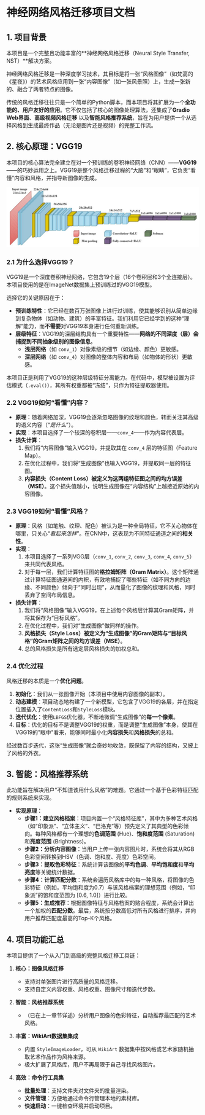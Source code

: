 # 神经网络风格迁移项目文档

## 1. 项目背景

本项目是一个完整且功能丰富的**神经网络风格迁移（Neural Style Transfer, NST）**解决方案。

神经网络风格迁移是一种深度学习技术，其目标是将一张“风格图像”（如梵高的《星夜》）的艺术风格应用到一张“内容图像”（如一张风景照）上，生成一张新的、融合了两者特点的图像。

传统的风格迁移往往只是一个简单的Python脚本，而本项目将其扩展为一个**全功能的、用户友好的应用**。它不仅包括了核心的图像处理算法，还集成了**Gradio Web界面**、**高级视频风格迁移** 以及**智能风格推荐系统**，旨在为用户提供一个从选择风格到生成最终作品（无论是图片还是视频）的完整工作流。

## 2. 核心原理：VGG19

本项目的核心算法完全建立在对一个预训练的卷积神经网络（CNN）——**VGG19**——的巧妙运用之上。VGG19是整个风格迁移过程的“大脑”和“眼睛”，它负责“看懂”内容和风格，并指导新图像的生成。

![alt text](image.png)

### 2.1 为什么选择VGG19？

VGG19是一个深度卷积神经网络，它包含19个层（16个卷积层和3个全连接层）。本项目使用的是在ImageNet数据集上预训练过的VGG19模型。

选择它的关键原因在于：
* **预训练特性**：它已经在数百万张图像上进行过训练，使其能够识别从简单边缘到复杂物体（如动物、建筑）的丰富特征。我们利用它已经学到的这种“理解”能力，而**不需要**对VGG19本身进行任何重新训练。
* **层级特征**：VGG19的深层结构具有一个重要特性——**网络的不同深度（层）会捕捉到不同抽象级别的图像信息**。
    * **浅层网络**（如 `conv_1`）对像素级的细节（如边缘、颜色）更敏感。
    * **深层网络**（如 `conv_4`）对图像的整体内容和布局（如物体的形状）更敏感。

本项目正是利用了VGG19的这种层级特征分离能力。在代码中，模型被设置为评估模式（`.eval()`），其所有权重都被“冻结”，只作为特征提取器使用。

### 2.2 VGG19如何“看懂”内容？

* **原理**：随着网络加深，VGG19会逐渐忽略图像的纹理和颜色，转而关注其高级的语义内容（“*是什么*”）。
* **实现**：本项目选择了一个较深的卷积层——`conv_4`——作为内容代表层。
* **损失计算**：
    1.  我们将“内容图像”输入VGG19，并提取其在 `conv_4` 层的特征图（Feature Map）。
    2.  在优化过程中，我们将“生成图像”也输入VGG19，并提取同一层的特征图。
    3.  **内容损失（Content Loss）**被定义为这两组特征图之间的**均方误差（MSE）**。这个损失值越小，说明生成图像在“内容结构”上越接近原始的内容图像。

### 2.3 VGG19如何“看懂”风格？

* **原理**：风格（如笔触、纹理、配色）被认为是一种全局特征，它不关心物体在哪里，只关心“*看起来怎样*”。在CNN中，这表现为不同特征通道之间的**相关性**。
* **实现**：
    1.  本项目选择了一系列VGG层（`conv_1`, `conv_2`, `conv_3`, `conv_4`, `conv_5`）来共同代表风格。
    2.  对于每一层，我们计算特征图的**格拉姆矩阵（Gram Matrix）**。这个矩阵通过计算特征图通道间的内积，有效地捕捉了哪些特征（如不同方向的边缘、不同颜色）倾向于“同时出现”，从而量化了图像的纹理和风格，同时丢弃了空间布局信息。
* **损失计算**：
    1.  我们将“风格图像”输入VGG19，在上述每个风格层计算其Gram矩阵，并将其保存为“目标风格”。
    2.  在优化过程中，我们对“生成图像”做同样的操作。
    3.  **风格损失（Style Loss）**被定义为“生成图像”的Gram矩阵与“目标风格”的Gram矩阵之间的**均方误差（MSE）**。
    4.  总的风格损失是所有选定层风格损失的加权总和。

### 2.4 优化过程

风格迁移的本质是一个**优化问题**。

1.  **初始化**：我们从一张图像开始（本项目中使用内容图像的副本）。
2.  **动态建模**：项目动态地构建了一个新模型，它包含了VGG19的各层，并在指定位置插入了`ContentLoss`和`StyleLoss`模块。
3.  **迭代优化**：使用`LBFGS`优化器，不断地微调“生成图像”的**每一个像素**。
4.  **目标**：优化的目标不是调整VGG19的权重，而是调整“生成图像”本身，使其在VGG19的"眼中"看来，能够同时最小化**内容损失**和**风格损失**的总和。

经过数百步迭代，这张“生成图像”就会奇妙地收敛，既保留了内容的结构，又披上了风格的外衣。

## 3. 智能：风格推荐系统

此功能旨在解决用户“不知道该用什么风格”的难题。它通过一个基于色彩特征匹配的规则系统来实现。

* **实现原理**：
    * **步骤1：建立风格档案**：项目内置一个“风格特征库”，其中为多种艺术风格（如“印象派”、“立体主义”、“巴洛克”等）预先定义了其典型的色彩倾向。每种风格都有一个理想的**色调范围** (Hue)、**饱和度范围** (Saturation) 和**亮度范围** (Brightness)。
    * **步骤2：分析内容图像**：当用户上传一张内容图片时，系统会将其从RGB色彩空间转换到HSV（色调、饱和度、亮度）色彩空间。
    * **步骤3：提取色彩特征**：系统计算该图像的**平均色调**、**平均饱和度**和**平均亮度**等关键统计数据。
    * **步骤4：计算匹配分数**：系统会遍历风格库中的每一种风格，将图像的色彩特征（例如，平均饱和度为0.7）与该风格档案的理想范围（例如，“印象派”的饱和度范围为 [0.6, 1.0]）进行比较。
    * **步骤5：生成推荐**：根据图像特征与风格档案的贴合程度，系统会计算出一个加权的**匹配分数**。最后，系统按分数高低对所有风格进行排序，并向用户推荐匹配度最高的Top-K个风格。

## 4. 项目功能汇总

本项目提供了一个从入门到高级的完整风格迁移工具链：

1.  **核心：图像风格迁移**
    * 支持对单张图片进行高质量的风格迁移。
    * 支持自定义内容权重、风格权重、图像尺寸和迭代步数。

2.  **智能：风格推荐系统**
    * （已在上一章节详述）分析用户图像的色彩特征，自动推荐最匹配的艺术风格。

3.  **丰富：WikiArt数据集集成**
    * 内置 `StyleImageLoader`，可从 `WikiArt` 数据集中按风格或艺术家随机抽取艺术作品作为风格来源。
    * 极大扩展了风格库，用户不再局限于自己寻找风格图片。

4.  **高效：命令行工具集**
    * **批量处理**：支持文件夹对文件夹的批量渲染。
    * **文件管理**：方便地通过命令行管理本地的素材库。
    * **快速启动**：一键检查环境并启动项目。